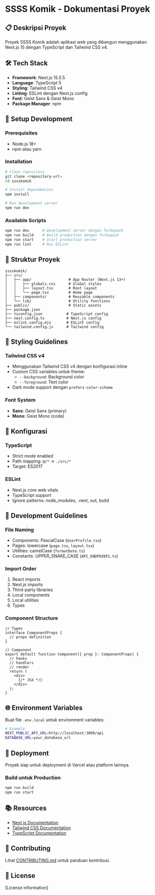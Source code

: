 # SSSS Komik - Dokumentasi Proyek

## 📋 Deskripsi Proyek
Proyek SSSS Komik adalah aplikasi web yang dibangun menggunakan Next.js 15 dengan TypeScript dan Tailwind CSS v4.

## 🛠️ Tech Stack
- **Framework**: Next.js 15.5.5
- **Language**: TypeScript 5
- **Styling**: Tailwind CSS v4
- **Linting**: ESLint dengan Next.js config
- **Font**: Geist Sans & Geist Mono
- **Package Manager**: npm

## 🚀 Setup Development

### Prerequisites
- Node.js 18+ 
- npm atau yarn

### Installation
```bash
# Clone repository
git clone <repository-url>
cd sssskomik

# Install dependencies
npm install

# Run development server
npm run dev
```

### Available Scripts
```bash
npm run dev      # Development server dengan Turbopack
npm run build    # Build production dengan Turbopack
npm run start    # Start production server
npm run lint     # Run ESLint
```

## 📁 Struktur Proyek

```
sssskomik/
├── src/
│   ├── app/                 # App Router (Next.js 13+)
│   │   ├── globals.css      # Global styles
│   │   ├── layout.tsx       # Root layout
│   │   └── page.tsx         # Home page
│   ├── components/          # Reusable components
│   └── lib/                 # Utility functions
├── public/                  # Static assets
├── package.json
├── tsconfig.json           # TypeScript config
├── next.config.ts          # Next.js config
├── eslint.config.mjs       # ESLint config
└── tailwind.config.js      # Tailwind config
```

## 🎨 Styling Guidelines

### Tailwind CSS v4
- Menggunakan Tailwind CSS v4 dengan konfigurasi inline
- Custom CSS variables untuk theme:
  - `--background`: Background color
  - `--foreground`: Text color
- Dark mode support dengan `prefers-color-scheme`

### Font System
- **Sans**: Geist Sans (primary)
- **Mono**: Geist Mono (code)

## 🔧 Konfigurasi

### TypeScript
- Strict mode enabled
- Path mapping: `@/*` → `./src/*`
- Target: ES2017

### ESLint
- Next.js core web vitals
- TypeScript support
- Ignore patterns: node_modules, .next, out, build

## 📝 Development Guidelines

### File Naming
- Components: PascalCase (`UserProfile.tsx`)
- Pages: lowercase (`page.tsx`, `layout.tsx`)
- Utilities: camelCase (`formatDate.ts`)
- Constants: UPPER_SNAKE_CASE (`API_ENDPOINTS.ts`)

### Import Order
1. React imports
2. Next.js imports
3. Third-party libraries
4. Local components
5. Local utilities
6. Types

### Component Structure
```tsx
// Types
interface ComponentProps {
  // props definition
}

// Component
export default function Component({ prop }: ComponentProps) {
  // hooks
  // handlers
  // render
  return (
    <div>
      {/* JSX */}
    </div>
  );
}
```

## 🌐 Environment Variables
Buat file `.env.local` untuk environment variables:
```bash
# Example
NEXT_PUBLIC_API_URL=http://localhost:3000/api
DATABASE_URL=your_database_url
```

## 🚀 Deployment
Proyek siap untuk deployment di Vercel atau platform lainnya.

### Build untuk Production
```bash
npm run build
npm run start
```

## 📚 Resources
- [Next.js Documentation](https://nextjs.org/docs)
- [Tailwind CSS Documentation](https://tailwindcss.com/docs)
- [TypeScript Documentation](https://www.typescriptlang.org/docs)

## 🤝 Contributing
Lihat [CONTRIBUTING.md](./CONTRIBUTING.md) untuk panduan kontribusi.

## 📄 License
[License information]